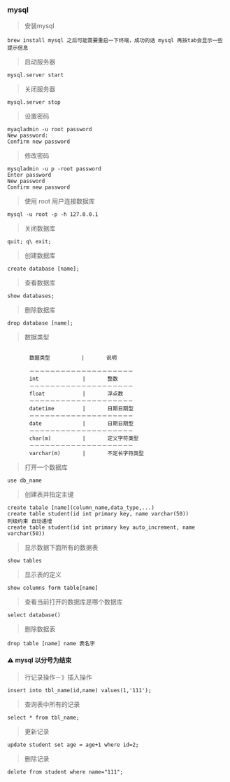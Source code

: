 ### mysql
> 安装mysql 

````
brew install mysql 之后可能需要重启一下终端，成功的话 mysql 再按tab会显示一些提示信息
````

> 启动服务器 

````
mysql.server start

````

> 关闭服务器 

````
mysql.server stop

````

> 设置密码 
 
 ````
 myaqladmin -u root password
 New password:
 Confirm new password
 
 ````
> 修改密码 
 
 ````
 mysqladmin -u p -root password
 Enter password
 New password
 Confirm new password
 
 ````

> 使用 root 用户连接数据库 

````
mysql -u root -p -h 127.0.0.1

````

> 关闭数据库  

````
quit; q\ exit;

````

> 创建数据库 

````
create database [name];

````

> 查看数据库

````
show databases;

````
> 删除数据库

````
drop database [name];

````

> 数据类型


````

       数据类型          |       说明 
       
       －－－－－－－－－－－－－－－－－－－－            
       int              |       整数 
       －－－－－－－－－－－－－－－－－－－－            
       float            |       浮点数  
       －－－－－－－－－－－－－－－－－－－－            
       datetime         |       日期日期型 
       －－－－－－－－－－－－－－－－－－－－            
       date             |       日期日期型   
       －－－－－－－－－－－－－－－－－－－－            
       char(m)          |       定义字符类型   
       －－－－－－－－－－－－－－－－－－－－            
       varchar(m)       |       不定长字符类型

````

> 打开一个数据库

````
use db_name 

````

> 创建表并指定主键

````
create tabale [name](column_name,data_type,...)
create table student(id int primary key, name varchar(50))
列级约束 自动递增
create table student(id int primary key auto_increment, name varchar(50))
````

> 显示数据下面所有的数据表

````
show tables

````

> 显示表的定义

````
show columns form table[name] 

````

> 查看当前打开的数据库是哪个数据库

````
select database()

````

> 删除数据表

````
drop table [name] name 表名字

````

#### ⚠ mysql 以分号为结束

> 行记录操作－》插入操作

````
insert into tbl_name(id,name) values(1,'111');
````

> 查询表中所有的记录

````
select * from tbl_name;

````

> 更新记录

````
update student set age = age+1 where id=2;

````
> 删除记录

````
delete from student where name="111";

````